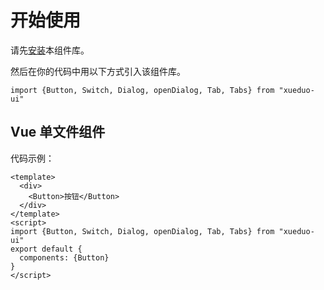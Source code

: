 # 开始使用
请先[安装](#/doc/install)本组件库。

然后在你的代码中用以下方式引入该组件库。

```
import {Button, Switch, Dialog, openDialog, Tab, Tabs} from "xueduo-ui"
```

## Vue 单文件组件

代码示例：

```
<template>
  <div>
    <Button>按钮</Button>
  </div>
</template>
<script>
import {Button, Switch, Dialog, openDialog, Tab, Tabs} from "xueduo-ui"
export default {
  components: {Button}
}
</script>
```
